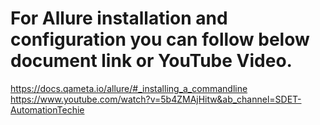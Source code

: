 # For Allure installation and configuration you can follow below document link or YouTube Video.

https://docs.qameta.io/allure/#_installing_a_commandline
https://www.youtube.com/watch?v=5b4ZMAjHitw&ab_channel=SDET-AutomationTechie

